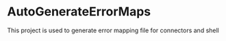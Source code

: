 # AutoGenerateErrorMaps
This project is used to generate error mapping file for connectors and shell
